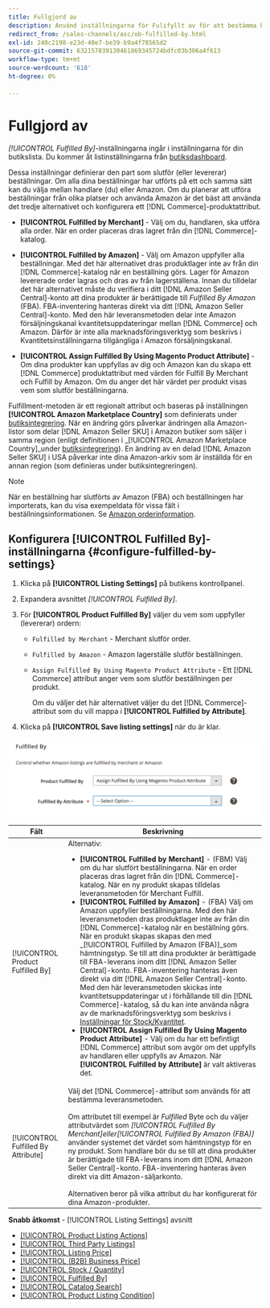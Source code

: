 ```yaml
---
title: Fullgjord av
description: Använd inställningarna för Fulifyllt av för att bestämma hur beställningarna från Amazon-listorna uppfylls (skickas).
redirect_from: /sales-channels/asc/ob-fulfilled-by.html
exl-id: 240c2198-e23d-40e7-be39-b9a4f78565d2
source-git-commit: 632157839130461869345724bdfc03b306a4f613
workflow-type: tm+mt
source-wordcount: '618'
ht-degree: 0%

---
```


# Fullgjord av

_[!UICONTROL Fulfilled By]_-inställningarna ingår i inställningarna för din butikslista. Du kommer åt listinställningarna från [butiksdashboard](./amazon-store-dashboard.md).

Dessa inställningar definierar den part som slutför (eller levererar) beställningar. Om alla dina beställningar har utförts på ett och samma sätt kan du välja mellan handlare (du) eller Amazon. Om du planerar att utföra beställningar från olika platser och använda Amazon är det bäst att använda det tredje alternativet och konfigurera ett [!DNL Commerce]-produktattribut.

- **[!UICONTROL Fulfilled by Merchant]** - Välj om du, handlaren, ska utföra alla order. När en order placeras dras lagret från din [!DNL Commerce]-katalog.

- **[!UICONTROL Fulfilled by Amazon]** - Välj om Amazon uppfyller alla beställningar. Med det här alternativet dras produktlager inte av från din [!DNL Commerce]-katalog när en beställning görs. Lager för Amazon levererade order lagras och dras av från lagerställena. Innan du tilldelar det här alternativet måste du verifiera i ditt [!DNL Amazon Seller Central]-konto att dina produkter är berättigade till _Fulfilled By Amazon_ (FBA). FBA-inventering hanteras direkt via ditt [!DNL Amazon Seller Central]-konto. Med den här leveransmetoden delar inte Amazon försäljningskanal kvantitetsuppdateringar mellan [!DNL Commerce] och Amazon. Därför är inte alla marknadsföringsverktyg som beskrivs i Kvantitetsinställningarna tillgängliga i Amazon försäljningskanal.

- **[!UICONTROL Assign Fulfilled By Using Magento Product Attribute]** - Om dina produkter kan uppfyllas av dig och Amazon kan du skapa ett  [!DNL Commerce] produktattribut med värden för Fulfill By Merchant och Fulfill by Amazon. Om du anger det här värdet per produkt visas vem som slutför beställningarna.

Fulfillment-metoden är ett regionalt attribut och baseras på inställningen **[!UICONTROL Amazon Marketplace Country]** som definierats under [butiksintegrering](./store-integration.md). När en ändring görs påverkar ändringen alla Amazon-listor som delar [!DNL Amazon Seller SKU] i Amazon butiker som säljer i samma region (enligt definitionen i _[!UICONTROL Amazon Marketplace Country]_under [butiksintegrering](./store-integration.md)). En ändring av en delad [!DNL Amazon Seller SKU] i USA påverkar inte dina Amazon-arkiv som är inställda för en annan region (som definieras under butiksintegreringen).

>[!NOTE]
>
>När en beställning har slutförts av Amazon (FBA) och beställningen har importerats, kan du visa exempeldata för vissa fält i beställningsinformationen. Se [Amazon orderinformation](./amazon-order-details.md).

## Konfigurera [!UICONTROL Fulfilled By]-inställningarna {#configure-fulfilled-by-settings}

1. Klicka på **[!UICONTROL Listing Settings]** på butikens kontrollpanel.

1. Expandera avsnittet _[!UICONTROL Fulfilled By]_.

1. För **[!UICONTROL Product Fulfilled By]** väljer du vem som uppfyller (levererar) ordern:

   - `Fulfilled by Merchant` - Merchant slutför order.

   - `Fulfilled by Amazon` - Amazon lagerställe slutför beställningen.

   - `Assign Fulfilled By Using Magento Product Attribute` - Ett  [!DNL Commerce] attribut anger vem som slutför beställningen per produkt.

      Om du väljer det här alternativet väljer du det [!DNL Commerce]-attribut som du vill mappa i **[!UICONTROL Fulfilled by Attribute]**.

1. Klicka på **[!UICONTROL Save listing settings]** när du är klar.

![Inställningarna Fulifyllda](assets/amazon-fulfilled-by.png)

| Fält | Beskrivning |
|--- |--- |
| [!UICONTROL Product Fulfilled By] | Alternativ:<ul><li>**[!UICONTROL Fulfilled by Merchant]** - (FBM) Välj om du har slutfört beställningarna. När en order placeras dras lagret från din [!DNL Commerce]-katalog. När en ny produkt skapas tilldelas leveransmetoden för Merchant Fulfill.</li><li>**[!UICONTROL Fulfilled by Amazon]** - (FBA) Välj om Amazon uppfyller beställningarna. Med den här leveransmetoden dras produktlager inte av från din [!DNL Commerce]-katalog när en beställning görs. När en produkt skapas skapas den med _[!UICONTROL Fulfilled by Amazon (FBA)]_som hämtningstyp. Se till att dina produkter är berättigade till FBA-leverans inom ditt [!DNL Amazon Seller Central]-konto. FBA-inventering hanteras även direkt via ditt [!DNL Amazon Seller Central]-konto. Med den här leveransmetoden skickas inte kvantitetsuppdateringar ut i förhållande till din [!DNL Commerce]-katalog, så du kan inte använda några av de marknadsföringsverktyg som beskrivs i [Inställningar för Stock/Kvantitet](./stock-quantity.md).</li><li>**[!UICONTROL Assign Fulfilled By Using Magento Product Attribute]** - Välj om du har ett befintligt  [!DNL Commerce] attribut som avgör om det uppfylls av handlaren eller uppfylls av Amazon. När **[!UICONTROL Fulfilled by Attribute]** är valt aktiveras det.</li></ul> |
| [!UICONTROL Fulfilled By Attribute] | Välj det [!DNL Commerce]-attribut som används för att bestämma leveransmetoden.<br><br>Om attributet till exempel är  _Fulfilled_ Byte och du väljer attributvärdet som  _[!UICONTROL Fulfilled By Merchant]_eller_[!UICONTROL Fulfilled By Amazon (FBA)]_ använder systemet det värdet som hämtningstyp för en ny produkt. Som handlare bör du se till att dina produkter är berättigade till FBA-leverans inom ditt [!DNL Amazon Seller Central]-konto. FBA-inventering hanteras även direkt via ditt Amazon-säljarkonto.<br><br>Alternativen beror på vilka attribut du har konfigurerat för dina Amazon-produkter. |

**Snabb åtkomst**  -  [!UICONTROL Listing Settings] avsnitt

- [[!UICONTROL Product Listing Actions]](./product-listing-actions.md)
- [[!UICONTROL Third Party Listings]](./third-party-listing-settings.md)
- [[!UICONTROL Listing Price]](./listing-price.md)
- [[!UICONTROL (B2B) Business Price]](./business-pricing.md)
- [[!UICONTROL Stock / Quantity]](./stock-quantity.md)
- [[!UICONTROL Fulfilled By]](./fulfilled-by.md)
- [[!UICONTROL Catalog Search]](./catalog-search.md)
- [[!UICONTROL Product Listing Condition]](./product-listing-condition.md)
